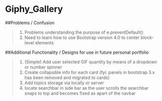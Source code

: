 # Giphy_Gallery

##Problems / Confusion
>1. Problems understanding the purpose of e.preventDefault()
>2. Need to learn how to use Bootstrap version 4.0 to center block-level elements

##Additional Functionality / Designs for use in future personal portfolio
>1. (Simple) Add user selected GIF quantity by means of a dropdown or number spinner
>2. Create collapsible info for each card (fyi: panels in bootstrap 3.x has been removed and migrated to cards)
>3. Add topics storage via locally or server
>4. locate searchbar in side bar as the user scrolls the searchbar snaps to top and becomes fixed as apart of the navbar
